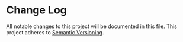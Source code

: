 # Change Log
All notable changes to this project will be documented in this file. This project adheres to [Semantic Versioning](http://semver.org/).
